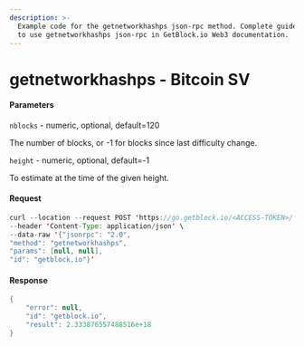 ```yaml
---
description: >-
  Example code for the getnetworkhashps json-rpc method. Сomplete guide on how
  to use getnetworkhashps json-rpc in GetBlock.io Web3 documentation.
---
```


# getnetworkhashps - Bitcoin SV

#### Parameters

`nblocks` - numeric, optional, default=120

The number of blocks, or -1 for blocks since last difficulty change.

`height` - numeric, optional, default=-1

To estimate at the time of the given height.

#### Request

```java
curl --location --request POST 'https://go.getblock.io/<ACCESS-TOKEN>/' \
--header 'Content-Type: application/json' \ 
--data-raw '{"jsonrpc": "2.0",
"method": "getnetworkhashps",
"params": [null, null],
"id": "getblock.io"}'
```

#### Response

```java
{
    "error": null,
    "id": "getblock.io",
    "result": 2.333876557488516e+18
}
```
